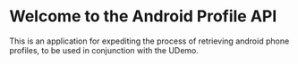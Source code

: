 # Welcome to the Android Profile API

This is an application for expediting the process of retrieving android phone profiles, to be used in conjunction with the UDemo.
